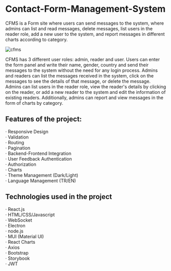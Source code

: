 # Contact-Form-Management-System
CFMS is a Form site where users can send messages to the system, where admins can list and read messages, delete messages, list users in the reader role, add a new user to the system, and report messages in different charts according to category.

![cfms](https://github.com/oguzhanertekin/Contact-Form-Management-System/assets/68961575/db67aa45-17aa-40a9-a944-987feda50c04)

CFMS has 3 different user roles: admin, reader and user. Users can enter the form panel and write their name, gender, country and send their messages to the system without the need for any login process. Admins and readers can list the messages received in the system, click on the messages to see the details of that message, or delete the message. Admins can list users in the reader role, view the reader's details by clicking on the reader, or add a new reader to the system and edit the information of existing readers. Additionally, admins can report and view messages in the form of charts by category.

## Features of the project:
· Responsive Design<br>
· Validation<br>
· Routing<br>
· Pagination<br>
· Backend-Frontend Integration<br>
· User Feedback Authentication<br>
· Authorization<br>
· Charts<br>
· Theme Management (Dark/Light)<br>
· Language Management (TR/EN)<br>

## Technologies used in the project
· React.js <br>
· HTML/CSS/Javascript<br>
· WebSocket<br>
· Electron<br>
· node.js<br>
· MUI (Material UI)<br>
· React Charts<br>
· Axios<br>
· Bootstrap<br>
· Storybook<br>
· JWT<br>


